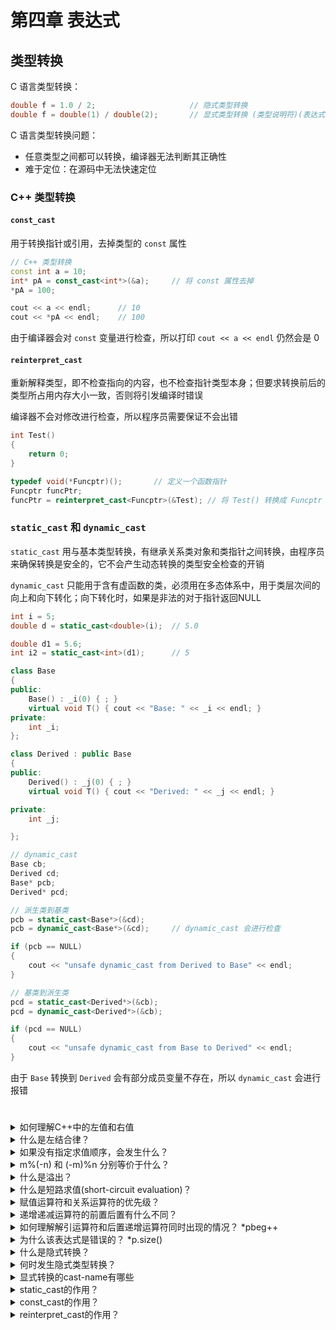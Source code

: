 # 第四章 表达式





## 类型转换

C 语言类型转换：

```C
double f = 1.0 / 2;						// 隐式类型转换
double f = double(1) / double(2);		// 显式类型转换 (类型说明符)(表达式)
```



C 语言类型转换问题：

+ 任意类型之间都可以转换，编译器无法判断其正确性
+ 难于定位：在源码中无法快速定位



### C++ 类型转换

#### `const_cast`

用于转换指针或引用，去掉类型的 `const` 属性

```C++
// C++ 类型转换
const int a = 10;
int* pA = const_cast<int*>(&a);     // 将 const 属性去掉
*pA = 100;

cout << a << endl;  	// 10
cout << *pA << endl;	// 100
```

由于编译器会对 `const` 变量进行检查，所以打印 `cout << a << endl` 仍然会是 0

 

#### `reinterpret_cast`

重新解释类型，即不检查指向的内容，也不检查指针类型本身；但要求转换前后的类型所占用内存大小一致，否则将引发编译时错误

编译器不会对修改进行检查，所以程序员需要保证不会出错

```C++
int Test()
{
    return 0;
}

typedef void(*Funcptr)();		// 定义一个函数指针
Funcptr funcPtr;
funcPtr = reinterpret_cast<Funcptr>(&Test); // 将 Test() 转换成 Funcptr
```



### `static_cast` 和 `dynamic_cast`

`static_cast` 用与基本类型转换，有继承关系类对象和类指针之间转换，由程序员来确保转换是安全的，它不会产生动态转换的类型安全检查的开销

`dynamic_cast` 只能用于含有虚函数的类，必须用在多态体系中，用于类层次间的向上和向下转化；向下转化时，如果是非法的对于指针返回NULL



```C++
int i = 5;
double d = static_cast<double>(i);  // 5.0

double d1 = 5.6;
int i2 = static_cast<int>(d1);      // 5
```



```C++
class Base
{
public:
    Base() : _i(0) { ; }
    virtual void T() { cout << "Base: " << _i << endl; }
private:
    int _i;
};

class Derived : public Base
{
public:
    Derived() : _j(0) { ; }
    virtual void T() { cout << "Derived: " << _j << endl; }

private:
    int _j;

};

// dynamic_cast
Base cb;
Derived cd;
Base* pcb;
Derived* pcd;

// 派生类到基类
pcb = static_cast<Base*>(&cd);
pcb = dynamic_cast<Base*>(&cd);     // dynamic_cast 会进行检查

if (pcb == NULL)
{
    cout << "unsafe dynamic_cast from Derived to Base" << endl;
}

// 基类到派生类
pcd = static_cast<Derived*>(&cb);
pcd = dynamic_cast<Derived*>(&cb);

if (pcd == NULL)
{
    cout << "unsafe dynamic_cast from Base to Derived" << endl;
}
```

由于 `Base` 转换到 `Derived` 会有部分成员变量不存在，所以 `dynamic_cast` 会进行报错

# 


<details>
  <summary> 如何理解C++中的左值和右值 </summary>




  ``` 
当一个对象被用作右值的时候，用的是对象的值(内容)；当对象被用作左值的时候，用的是对象的身份(在内存中的位置)。
在需要右值的地方可以用左值来替代，但是不能把右值当左值使用。
  ```

</details>

<details>
  <summary> 什么是左结合律？</summary>

  ``` 
  左结合律意味着当优先级相同时，按照从左向右的顺序进行组合。
  ```
</details>

<details>
  <summary> 如果没有指定求值顺序，会发生什么？ </summary>

  ``` 
  对于没有指定执行顺序的运算来说，如果表达式指向并修改了同一个对象，将会引发错误并产生未定义的行为。
  ```
</details>

<details>
  <summary> m%(-n) 和 (-m)%n 分别等价于什么？ </summary>

  ``` 
  m % (-n) = m %n;
  (-m) % n = -(m % n);
  ```
</details>

<details>
  <summary> 什么是溢出？ </summary>

  ``` 
  当计算的结果超出该类型所能表示的范围时就会产生溢出。
  ```
</details>

<details>
  <summary> 什么是短路求值(short-circuit evaluation)？ </summary>

  ``` 
  逻辑与运算符和逻辑或运算符都是先求左侧运算对象的值再求右侧运算对象的值，当且仅当左侧运算对象无法确定表达式的结果时才会计算右侧运算对象的值，这种策略叫做短路求值。
  对于逻辑与运算符来说，当且仅当左侧运算对象为真时才对右侧运算对象求值。
  对于逻辑或运算符来说，当且仅当左侧运算对象为假时才对右侧运算对象求值。
  ```
</details>

<details>
  <summary> 赋值运算符和关系运算符的优先级？ </summary>

  ``` 
  赋值运算符的优先级低于关系运算符的优先级
  ```
</details>

<details>
  <summary> 递增递减运算符的前置后置有什么不同？ </summary>

  ``` 
  j = i++ 表示先将i的值赋值给 j，然后 i = i+1
  j = ++i 表示先 i = i + 1，之后再让 j = i
  
  ```
</details>

<details>
  <summary> 如何理解解引运算符和后置递增运算符同时出现的情况？ *pbeg++ </summary>

  ``` 
  后置递增运算符的优先级高于解引运算符，因此*pbeg++等价于*(pbeg++)。
  pbeg++将pbeg的值加1，然后返回pbeg的初始值的副本作为其求解的结果，此时解引用运算符的运算对象是pbeg未增加之前的值。
  输出为pbeg开始时指向的那个元素，并将指针向前移动一个位置。
  ```
</details>

<details>
  <summary> 为什么该表达式是错误的？ *p.size() </summary>

  ``` 
  因为p是一个指针，而指针没有size()成员函数。
  解引用运算符的优先级低于点运算符，所以执行解引用运算的子表达式两端必须加上括号。
  表示为：(*P).size()，即对p进行解引后调用其成员函数size()。
  ```
</details>

<details>
  <summary> 什么是隐式转换？ </summary>

  ``` 
  当两个类型不同的值相加时，C++会先根据类型转换规则设法将运算对象的类型统一后再求值。上述的类型转换是自动执行的，无需程序员的介入。。
  因此被称为隐式转换。
  ```
</details>

<details>
  <summary> 何时发生隐式类型转换？ </summary>

  ``` 
  比int类型小的整型值首先提升为较大的整数类型。
  在条件中，非布尔值转换成布尔值类型。
  初始化过程中，初始值转换成变量的类型；在赋值语句中，右侧运算对象转换成左侧运算对象的类型。
  如果算术运算或关系运算的运算对象有多种类型，需要转换成同一种类型。
  ```
</details>

<details>
  <summary>显式转换的cast-name有哪些 </summary>

  ``` 
  static_cast, dynamic_cast, const_cast 和 reinterpret_cast
  ```
</details>

<details>
  <summary> static_cast的作用？ </summary>

  ``` 
  任何具有明确定义的类型转换，只要不包含底层const，都可以使用static_cast。
  
  ```
</details>

<details>
  <summary> const_cast的作用？ </summary>

  ``` 
  const_cast只能改变对象的底层const。
  const_cast将常量对象转换成非常量对象，取消对象的const性质。
  ```
</details>

<details>
  <summary> reinterpret_cast的作用？</summary>

  ``` 
  reinterpret_cast通常为运算对象的位模式提供较低层次上的重新解释。
  reinterpret_cast本质上依赖于机器，应该避免使用。
  ```
</details>
